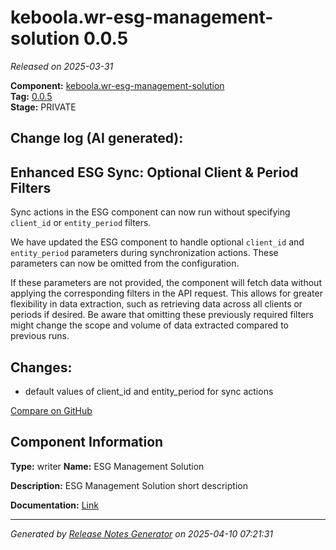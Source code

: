 #  keboola.wr-esg-management-solution 0.0.5

_Released on 2025-03-31_

**Component:** [keboola.wr-esg-management-solution](https://github.com/keboola/component-esg)  
**Tag:** [0.0.5](https://github.com/keboola/component-esg/releases/tag/0.0.5)  
**Stage:** PRIVATE


## Change log (AI generated):
## Enhanced ESG Sync: Optional Client & Period Filters
Sync actions in the ESG component can now run without specifying `client_id` or `entity_period` filters.

We have updated the ESG component to handle optional `client_id` and `entity_period` parameters during synchronization actions. These parameters can now be omitted from the configuration.

If these parameters are not provided, the component will fetch data without applying the corresponding filters in the API request. This allows for greater flexibility in data extraction, such as retrieving data across all clients or periods if desired. Be aware that omitting these previously required filters might change the scope and volume of data extracted compared to previous runs.



## Changes:



- default values of client_id and entity_period for sync actions 



[Compare on GitHub](https://github.com/keboola/component-esg/compare/0.0.1...0.0.5)



## Component Information
**Type:** writer
**Name:** ESG Management Solution

**Description:** ESG Management Solution short description


**Documentation:** [Link](https://github.com/keboola/component-esg/blob/master/README.md)



---
_Generated by [Release Notes Generator](https://github.com/keboola/release-notes-generator)
on 2025-04-10 07:21:31_